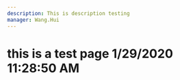 ```yaml
---
description: This is description testing
manager: Wang.Hui
---
```

# this is a test page 1/29/2020 11:28:50 AM